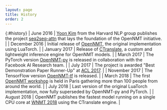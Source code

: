 ```yaml
---
layout: page
title: History
order: 2
---
```


{:#history}
| June 2016 | [Yoon Kim](http://www.people.fas.harvard.edu/~yoonkim/) from the Harvard NLP group publishes the project [seq2seq-attn](https://github.com/harvardnlp/seq2seq-attn) that lays the foundation of the OpenNMT initiative. |
| December 2016 | Initial release of [OpenNMT](https://github.com/OpenNMT/OpenNMT), the original implementation using LuaTorch. |
| January 2017 | Release of [CTranslate](https://github.com/OpenNMT/CTranslate), a custom and lightweight inference engine for OpenNMT models. |
| March 2017 | The PyTorch version [OpenNMT-py](https://github.com/OpenNMT/OpenNMT-py) is released in collaboration with the Facebook AI Research team. |
| July 2017 | The project is awarded "Best Demonstration Paper Runner-Up" at [ACL 2017](https://www.aclweb.org/anthology/P17-4012). |
| November 2017 | The TensorFlow version [OpenNMT-tf](https://github.com/OpenNMT/OpenNMT-tf) is released. |
| March 2018 | The first [OpenNMT workshop](http://workshop-paris-2018.opennmt.net/) is held in Paris gathering more than 100 people from around the world. |
| July 2018 | Last version of the original LuaTorch implementation, now fully superseded by OpenNMT-py and PyTorch. |
| August 2018 | OpenNMT publishes the fastest model running on a single CPU core at [WNMT 2018](https://aclweb.org/anthology/papers/W/W18/W18-2715/) using the CTranslate engine. |

